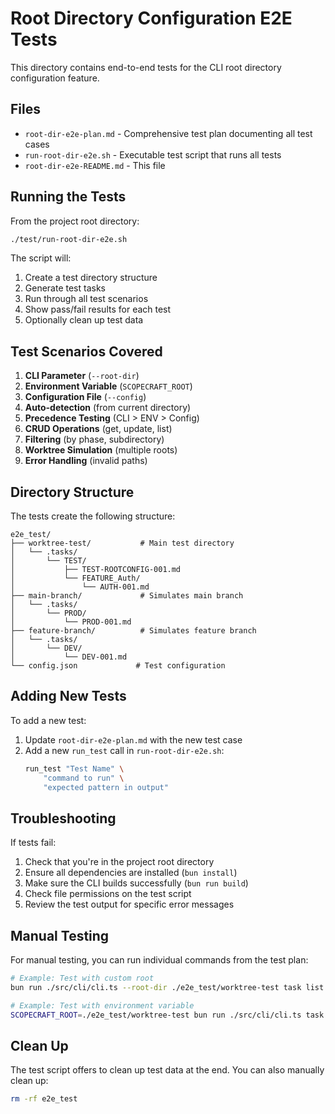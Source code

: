 # Root Directory Configuration E2E Tests

This directory contains end-to-end tests for the CLI root directory configuration feature.

## Files

- `root-dir-e2e-plan.md` - Comprehensive test plan documenting all test cases
- `run-root-dir-e2e.sh` - Executable test script that runs all tests
- `root-dir-e2e-README.md` - This file

## Running the Tests

From the project root directory:

```bash
./test/run-root-dir-e2e.sh
```

The script will:
1. Create a test directory structure
2. Generate test tasks
3. Run through all test scenarios
4. Show pass/fail results for each test
5. Optionally clean up test data

## Test Scenarios Covered

1. **CLI Parameter** (`--root-dir`)
2. **Environment Variable** (`SCOPECRAFT_ROOT`)
3. **Configuration File** (`--config`)
4. **Auto-detection** (from current directory)
5. **Precedence Testing** (CLI > ENV > Config)
6. **CRUD Operations** (get, update, list)
7. **Filtering** (by phase, subdirectory)
8. **Worktree Simulation** (multiple roots)
9. **Error Handling** (invalid paths)

## Directory Structure

The tests create the following structure:
```
e2e_test/
├── worktree-test/           # Main test directory
│   └── .tasks/
│       └── TEST/
│           ├── TEST-ROOTCONFIG-001.md
│           └── FEATURE_Auth/
│               └── AUTH-001.md
├── main-branch/             # Simulates main branch
│   └── .tasks/
│       └── PROD/
│           └── PROD-001.md
├── feature-branch/          # Simulates feature branch
│   └── .tasks/
│       └── DEV/
│           └── DEV-001.md
└── config.json             # Test configuration
```

## Adding New Tests

To add a new test:

1. Update `root-dir-e2e-plan.md` with the new test case
2. Add a new `run_test` call in `run-root-dir-e2e.sh`:
   ```bash
   run_test "Test Name" \
       "command to run" \
       "expected pattern in output"
   ```

## Troubleshooting

If tests fail:
1. Check that you're in the project root directory
2. Ensure all dependencies are installed (`bun install`)
3. Make sure the CLI builds successfully (`bun run build`)
4. Check file permissions on the test script
5. Review the test output for specific error messages

## Manual Testing

For manual testing, you can run individual commands from the test plan:

```bash
# Example: Test with custom root
bun run ./src/cli/cli.ts --root-dir ./e2e_test/worktree-test task list

# Example: Test with environment variable
SCOPECRAFT_ROOT=./e2e_test/worktree-test bun run ./src/cli/cli.ts task list
```

## Clean Up

The test script offers to clean up test data at the end. You can also manually clean up:

```bash
rm -rf e2e_test
```